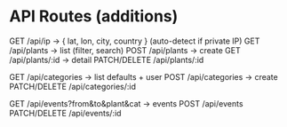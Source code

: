 # API Routes (additions)

GET /api/ip → { lat, lon, city, country } (auto-detect if private IP)
GET /api/plants → list (filter, search)
POST /api/plants → create
GET /api/plants/:id → detail
PATCH/DELETE /api/plants/:id

GET /api/categories → list defaults + user
POST /api/categories → create
PATCH/DELETE /api/categories/:id

GET /api/events?from&to&plant&cat → events
POST /api/events
PATCH/DELETE /api/events/:id
